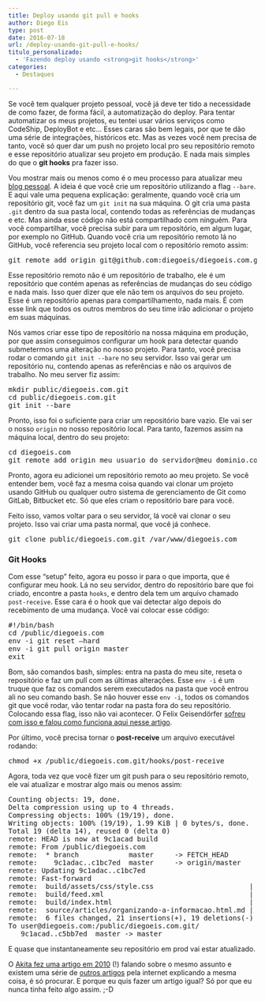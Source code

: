 ```yaml
---
title: Deploy usando git pull e hooks
author: Diego Eis
type: post
date: 2016-07-18
url: /deploy-usando-git-pull-e-hooks/
titulo_personalizado:
  - 'Fazendo deploy usando <strong>git hooks</strong>'
categories:
  - Destaques

---
```

Se você tem qualquer projeto pessoal, você já deve ter tido a necessidade de como fazer, de forma fácil, a automatização do deploy. Para tentar automatizar os meus projetos, eu tentei usar vários serviços como CodeShip, DeployBot e etc… Esses caras são bem legais, por que te dão uma série de integrações, históricos etc. Mas as vezes você nem precisa de tanto, você só quer dar um push no projeto local pro seu repositório remoto e esse repositório atualizar seu projeto em produção. E nada mais simples do que o **git hooks** pra fazer isso.

Vou mostrar mais ou menos como é o meu processo para atualizar meu [blog pessoal][1]. A ideia é que você crie um repositório utilizando a flag `--bare`. E aqui vale uma pequena explicação: geralmente, quando você cria um repositório git, você faz um `git init` na sua máquina. O git cria uma pasta `.git` dentro da sua pasta local, contendo todas as referências de mudanças e etc. Mas ainda esse código não está compartilhado com ninguém. Para você compartilhar, você precisa subir para um repositório, em algum lugar, por exemplo no GitHub. Quando você cria um repositório remoto lá no GitHub, você referencia seu projeto local com o repositório remoto assim:

<pre class="lang-shell">git remote add origin git@github.com:diegoeis/diegoeis.com.git
</pre>

Esse repositório remoto não é um repositório de trabalho, ele é um repositório que contém apenas as referências de mudanças do seu código e nada mais. Isso quer dizer que ele não tem os arquivos do seu projeto. Esse é um repositório apenas para compartilhamento, nada mais. É com esse link que todos os outros membros do seu time irão adicionar o projeto em suas máquinas.

Nós vamos criar esse tipo de repositório na nossa máquina em produção, por que assim conseguimos configurar um hook para detectar quando submetermos uma alteração no nosso projeto. Para tanto, você precisa rodar o comando `git init --bare` no seu servidor. Isso vai gerar um repositório nu, contendo apenas as referências e não os arquivos de trabalho. No meu server fiz assim:

<pre class="lang-shell">mkdir public/diegoeis.com.git
cd public/diegoeis.com.git
git init --bare
</pre>

Pronto, isso foi o suficiente para criar um repositório bare vazio. Ele vai ser o nosso `origin` no nosso repositório local. Para tanto, fazemos assim na máquina local, dentro do seu projeto:

<pre class="lang-shell">cd diegoeis.com
git remote add origin meu_usuario_do_servidor@meu_dominio.com:/public/diegoeis.com.git
</pre>

Pronto, agora eu adicionei um repositório remoto ao meu projeto. Se você entender bem, você faz a mesma coisa quando vai clonar um projeto usando GitHub ou qualquer outro sistema de gerenciamento de Git como GitLab, Bitbucket etc. Só que eles criam o repositório bare para você.

Feito isso, vamos voltar para o seu servidor, lá você vai clonar o seu projeto. Isso vai criar uma pasta normal, que você já conhece.

<pre class="lang-shell">git clone public/diegoeis.com.git /var/www/diegoeis.com
</pre>

### Git Hooks

Com esse &#8220;setup&#8221; feito, agora eu posso ir para o que importa, que é configurar meu hook. Lá no seu servidor, dentro do repositório bare que foi criado, encontre a pasta `hooks`, e dentro dela tem um arquivo chamado `post-receive`. Esse cara é o hook que vai detectar algo depois do recebimento de uma mudança. Você vai colocar esse código:

<pre class="lang-shell">#!/bin/bash
cd /public/diegoeis.com
env -i git reset —hard
env -i git pull origin master
exit
</pre>

Bom, são comandos bash, simples: entra na pasta do meu site, reseta o repositório e faz um pull com as últimas alterações. Esse `env -i` é um truque que faz os comandos serem executados na pasta que você entrou ali no seu comando bash. Se não houver esse `env -i`, todos os comandos git que você rodar, vão tentar rodar na pasta fora do seu repositório. Colocando essa flag, isso não vai acontecer. O Felix Geisendörfer [sofreu com isso e falou como funciona aqui nesse artigo][2].

Por último, você precisa tornar o **post-receive** um arquivo executável rodando:

<pre class="lang-shell">chmod +x /public/diegoeis.com.git/hooks/post-receive
</pre>

Agora, toda vez que você fizer um git push para o seu repositório remoto, ele vai atualizar e mostrar algo mais ou menos assim:

<pre class="lang-shell">Counting objects: 19, done.
Delta compression using up to 4 threads.
Compressing objects: 100% (19/19), done.
Writing objects: 100% (19/19), 1.99 KiB | 0 bytes/s, done.
Total 19 (delta 14), reused 0 (delta 0)
remote: HEAD is now at 9c1acad build
remote: From /public/diegoeis.com
remote:  * branch            master     -> FETCH_HEAD
remote:    9c1adac..c1bc7ed  master     -> origin/master
remote: Updating 9c1adac..c1bc7ed
remote: Fast-forward
remote:  build/assets/css/style.css                       |  2 +-
remote:  build/feed.xml                                   | 12 ++++++———
remote:  build/index.html                                 |  2 +-
remote:  source/articles/organizando-a-informacao.html.md | 12 ++++++———
remote:  6 files changed, 21 insertions(+), 19 deletions(-)
To user@diegoeis.com:/public/diegoeis.com.git/
   9c1acad..c5bb7ed  master -> master
</pre>

E quase que instantaneamente seu repositório em prod vai estar atualizado.

O [Akita fez uma artigo em 2010][3] (!) falando sobre o mesmo assunto e existem uma série de [outros artigos][4] pela internet explicando a mesma coisa, é só procurar. E porque eu quis fazer um artigo igual? Só por que eu nunca tinha feito algo assim. ;-D

 [1]: http://diegoeis.com
 [2]: http://debuggable.com/posts/git-tip-auto-update-working-tree-via-post-receive-hook:49551efe-6414-4e86-aec6-544f4834cda3
 [3]: http://www.akitaonrails.com/2010/02/13/deploy-com-git-push
 [4]: https://githowto.com/bare_repositories